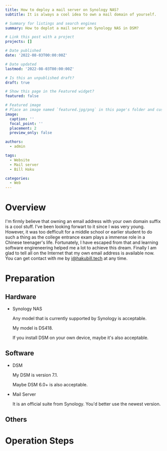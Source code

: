 ```yaml
---
title: How to deploy a mail server on Synology NAS?
subtitle: It is always a cool idea to own a mail domain of yourself.

# Summary for listings and search engines
summary: How to deplot a mail server on Synology NAS in DSM?

# Link this post with a project
projects: []

# Date published
date: '2022-08-03T00:00:00Z'

# Date updated
lastmod: '2022-08-03T00:00:00Z'

# Is this an unpublished draft?
draft: true

# Show this page in the Featured widget?
featured: false

# Featured image
# Place an image named `featured.jpg/png` in this page's folder and customize its options here.
image:
  caption: ''
  focal_point: ''
  placement: 2
  preview_only: false

authors:
  - admin

tags:
  - Website
  - Mail server
  - Bill Haku

categories:
  - Web
---
```


# Overview

I'm firmly believe that owning an email address with your own domain suffix is a cool stuff. I've been looking forwart to it since I was very young. However, it was too defficult for a middle school or earlier student to do such a thing as the college entrance exam plays a immense role in a Chinese teenager's life. Fortunately, I have escaped from that and learning software engireneering helped me a lot to achieve this dream. Finally I am glad to tell all on the Internet that my own email address is available now. You can get contact with me by [i@hakubill.tech](mailto:i@hakubill.tech) at any time.

# Preparation

## Hardware

- Synology NAS

    Any model that is currently supported by Synology is acceptable.

    My model is DS418.

    If you install DSM on your own device, maybe it's also acceptable.

## Software

- DSM

    My DSM is version 7.1.

    Maybe DSM 6.0+ is also acceptable.

- Mail Server

    It is an official suite from Synology. You'd better use the newest version.

## Others

# Operation Steps